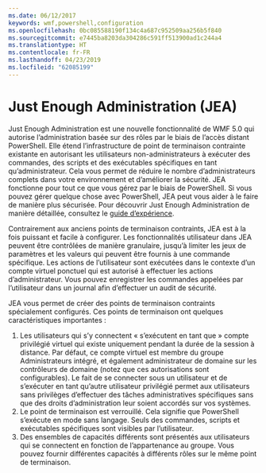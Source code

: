 ```yaml
---
ms.date: 06/12/2017
keywords: wmf,powershell,configuration
ms.openlocfilehash: 0bc085588190f134c4a687c952509aa256b5f840
ms.sourcegitcommit: e7445ba8203da304286c591ff513900ad1c244a4
ms.translationtype: HT
ms.contentlocale: fr-FR
ms.lasthandoff: 04/23/2019
ms.locfileid: "62085199"
---
```

# <a name="just-enough-administration-jea"></a>Just Enough Administration (JEA)
Just Enough Administration est une nouvelle fonctionnalité de WMF 5.0 qui autorise l’administration basée sur des rôles par le biais de l’accès distant PowerShell.  Elle étend l’infrastructure de point de terminaison contrainte existante en autorisant les utilisateurs non-administrateurs à exécuter des commandes, des scripts et des exécutables spécifiques en tant qu’administrateur.  Cela vous permet de réduire le nombre d’administrateurs complets dans votre environnement et d’améliorer la sécurité.  JEA fonctionne pour tout ce que vous gérez par le biais de PowerShell. Si vous pouvez gérer quelque chose avec PowerShell, JEA peut vous aider à le faire de manière plus sécurisée.  Pour découvrir Just Enough Administration de manière détaillée, consultez le [guide d’expérience](http://aka.ms/JEA).

Contrairement aux anciens points de terminaison contraints, JEA est à la fois puissant et facile à configurer.  Les fonctionnalités utilisateur dans JEA peuvent être contrôlées de manière granulaire, jusqu’à limiter les jeux de paramètres et les valeurs qui peuvent être fournis à une commande spécifique. Les actions de l’utilisateur sont exécutées dans le contexte d’un compte virtuel ponctuel qui est autorisé à effectuer les actions d’administrateur.  Vous pouvez enregistrer les commandes appelées par l’utilisateur dans un journal afin d’effectuer un audit de sécurité.

JEA vous permet de créer des points de terminaison contraints spécialement configurés.  Ces points de terminaison ont quelques caractéristiques importantes :

1. Les utilisateurs qui s’y connectent « s’exécutent en tant que » compte privilégié virtuel qui existe uniquement pendant la durée de la session à distance.  Par défaut, ce compte virtuel est membre du groupe Administrateurs intégré, et également administrateur de domaine sur les contrôleurs de domaine (notez que ces autorisations sont configurables). Le fait de se connecter sous un utilisateur et de s’exécuter en tant qu’autre utilisateur privilégié permet aux utilisateurs sans privilèges d’effectuer des tâches administratives spécifiques sans que des droits d’administration leur soient accordés sur vos systèmes.
2. Le point de terminaison est verrouillé.  Cela signifie que PowerShell s’exécute en mode sans langage.  Seuls des commandes, scripts et exécutables spécifiques sont visibles par l’utilisateur.
3. Des ensembles de capacités différents sont présentés aux utilisateurs qui se connectent en fonction de l’appartenance au groupe.  Vous pouvez fournir différentes capacités à différents rôles sur le même point de terminaison.
